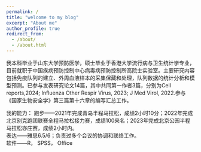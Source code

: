 ```yaml
---
permalink: /
title: "welcome to my blog"
excerpt: "About me"
author_profile: true
redirect_from: 
  - /about/
  - /about.html
---
```

我本科毕业于山东大学预防医学，硕士毕业于香港大学流行病与卫生统计学专业，目前就职于中国疾病预防控制中心病毒病预防控制所高院士实验室。主要研究内容包括免疫队列的建立、外周血液样本的采集保藏和处理，队列数据的统计分析和模型预测。已参与发表研究论文14篇，其中共同第一作者3篇，分别为Cell reports,2024; Influenza Other Respir Virus, 2023; J Med Virol, 2022.参与《国家生物安全学》第三篇第十六章的编写汇总工作。   

我的能力：
跑步——2021年完成青岛半程马拉松，成绩2小时10分；2022年完成北京别克跑团联赛全程马拉松接力赛，成绩100来名；2023年完成北京公园半程马拉松亦庄赛，成绩2小时内。   
表达——雅思6.5/6；负责过多个会议的协调和联络工作。   
软件——R， SPSS， Office   


